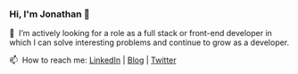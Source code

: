 ### Hi, I'm Jonathan 👋

🔭 &nbsp;I’m actively looking for a role as a full stack or front-end developer in which I can solve interesting problems and continue to grow as a developer.

📫 &nbsp;How to reach me: [LinkedIn](https://www.linkedin.com/in/jonathan-craig-taylor/) | [Blog](http://jonathantaylor.io]) | [Twitter](https://twitter.com/jonyonson)

<!--
**jonyonson/jonyonson** is a ✨ _special_ ✨ repository because its `README.md` (this file) appears on your GitHub profile.

Here are some ideas to get you started:

- 🔭 I’m currently working on ...
- 🌱 I’m currently learning ...
- 👯 I’m looking to collaborate on ...
- 🤔 I’m looking for help with ...
- 💬 Ask me about ...
- 📫 How to reach me: ...
- 😄 Pronouns: ...
- ⚡ Fun fact: ...
-->
